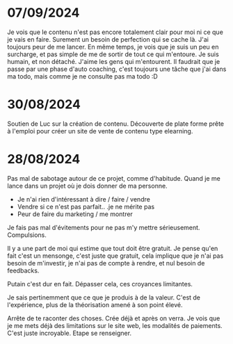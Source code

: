 

# 07/09/2024

Je vois que le contenu n'est pas encore totalement clair pour moi ni ce que je vais en faire.
Surement un besoin de perfection qui se cache là. J'ai toujours peur de me lancer.
En même temps, je vois que je suis un peu en surcharge, et pas simple de me de sortir de tout ce qui m'entoure. Je suis humain, et non détaché. J'aime les gens qui m'entourent.
Il faudrait que je passe par une phase d'auto coaching, c'est toujours une tâche que j'ai dans ma todo, mais comme je ne consulte pas ma todo :D


# 30/08/2024
Soutien de Luc sur la création de contenu.
Découverte de plate forme prête à l'emploi pour créer un site de vente de contenu type elearning.


# 28/08/2024

Pas mal de sabotage autour de ce projet, comme d'habitude. Quand je me lance dans un projet où je dois donner de ma personne.
* Je n'ai rien d'intéressant à dire / faire / vendre
* Vendre si ce n'est pas parfait.. .je ne mérite pas
* Peur de faire du marketing / me montrer 

Je fais pas mal d'évitements pour ne pas m'y mettre sérieusement. Compulsions.

Il y a une part de moi qui estime que tout doit être gratuit. Je pense qu'en fait c'est un mensonge, c'est juste que gratuit, cela implique que je n'ai pas besoin de m'investir, je n'ai pas de compte à rendre, et nul besoin de feedbacks.

Putain c'est dur en fait. Dépasser cela, ces croyances limitantes.

Je sais pertinemment que ce que je produis à de la valeur. C'est de l'expérience, plus de la théorisation amené à son point élevé.

Arrête de te raconter des choses. Crée déjà et après on verra.
Je vois que je me mets déjà des limitations sur le site web, les modalités de paiements.
C'est juste incroyable.
Etape se renseigner.

